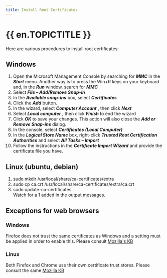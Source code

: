 ```yaml
---
title: Install Root Certificates
---
```

# {{ en.TOPICTITLE }}
Here are various procedures to install root certificates:  

## Windows
1. Open the Microsoft Management Console by searching for ***MMC*** in the ***Start*** menu. Another way is to press the Win+R keys on your keyboard and, in the ***Run*** window, search for ***MMC***
1. Select ***File – Add/Remove Snap-in***
1. In the ***Available snap-ins*** box, select ***Certificates***
1. Click the ***Add*** button.
1. In the wizard, select ***Computer Account*** , then click ***Next***
1. Select ***Local computer*** , then click ***Finish*** to end the wizard
1. Click ***OK*** to save your changes. This action will also close the ***Add or Remove Snap-ins*** dialog.
1. In the console, select ***Certificates (Local Computer)***
1. In the ***Logical Store Name*** box, right-click ***Trusted Root Certification Authorities*** and select ***All Tasks – Import***
1. Follow the instructions in the ***Certificate Import Wizard*** and provide the certificate file you have.
## Linux (ubuntu, debian)
1. sudo mkdir /usr/local/share/ca-certificates/extra
1. sudo cp ca.crt /usr/local/share/ca-certificates/extra/ca.crt
1. sudo update-ca-certificates  
Watch for a 1 added in the output messages.
## Exceptions for web browsers
### Windows
Firefox does not trust the same certificates as Windows and a setting must be applied in order to enable this.
Please consult [Mozilla&apos;s KB](https://support.mozilla.org/en-US/kb/setting-certificate-authorities-firefox)
### Linux
Both Firefox and Chrome use their own certificate trust stores.
Please consult the same [Mozilla KB](https://support.mozilla.org/en-US/kb/setting-certificate-authorities-firefox)
